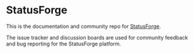 # StatusForge

This is the documentation and community repo for [StatusForge](https://www.statusforge.com).

The issue tracker and discussion boards are used for community feedback and bug reporting for the StatusForge platform.

